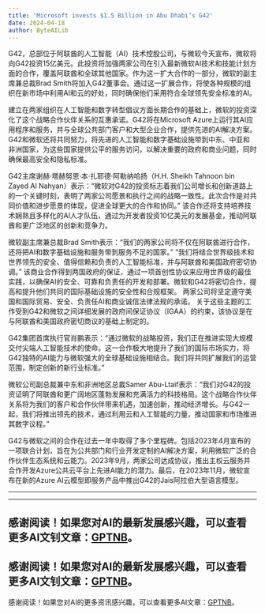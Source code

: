 ```yaml
---
title: 'Microsoft invests $1.5 Billion in Abu Dhabi’s G42'
date: 2024-04-18
author: ByteAILib
---
```


G42，总部位于阿联酋的人工智能（AI）技术控股公司，与微软今天宣布，微软将向G42投资15亿美元。此投资将加强两家公司在引入最新微软AI技术和技能计划方面的合作，覆盖阿联酋和全球其他国家。作为这一扩大合作的一部分，微软的副主席兼总裁Brad Smith将加入G42董事会。通过这一扩展合作，将使各种规模的组织在新市场中利用AI和云的好处，同时确保他们采用符合全球领先安全标准的AI。

建立在两家组织在人工智能和数字转型倡议方面长期合作的基础上，微软的投资深化了这个战略合作伙伴关系的互惠承诺。G42将在Microsoft Azure上运行其AI应用程序和服务，并与全球公共部门客户和大型企业合作，提供先进的AI解决方案。G42和微软还将共同努力，将先进的人工智能和数字基础设施带到中东、中亚和非洲国家，为这些国家提供公平的服务访问，以解决重要的政府和商业问题，同时确保最高安全和隐私标准。

G42主席谢赫·塔赫努恩·本·扎耶德·阿勒纳哈扬（H.H. Sheikh Tahnoon bin Zayed Al Nahyan）表示：“微软对G42的投资标志着我们公司增长和创新道路上的一个关键时刻，表明了两家公司愿景和执行之间的战略一致性。此次合作是对共同价值和进步愿景的体现，促进全球更大的合作和协同。” 该合作还将支持培养技术娴熟且多样化的AI人才队伍，通过为开发者投资10亿美元的发展基金，推动阿联酋和更广泛地区的创新和竞争力。

微软副主席兼总裁Brad Smith表示：“我们的两家公司将不仅在阿联酋进行合作，还将把AI和数字基础设施和服务带到服务不足的国家。” “我们将结合世界级技术和世界领先的安全、值得信赖和负责的人工智能标准，并与阿联酋和美国政府密切协调。” 该商业合作得到两国政府的保证，通过一项首创性协议来应用世界级的最佳实践，以确保AI的安全、可靠和负责任的开发和部署。微软和G42将密切合作，提高和提升他们共同的国际基础设施的安全性和合规框架。 两家公司将坚定遵守美国和国际贸易、安全、负责任AI和商业诚信法律法规的承诺。 关于这些主题的工作受到G42和微软之间详细发展的政府间保证协议（IGAA）的约束，该协议是在与阿联酋和美国政府密切商议的基础上制定的。

G42集团首席执行官肖鹏表示：“通过微软的战略投资，我们正在推进实现大规模交付尖端人工智能技术的使命。这一合作极大地提升了我们的国际市场实力，将G42独特的AI能力与微软强大的全球基础设施相结合。我们将共同扩展我们的运营范围，制定创新的新行业标准。”

微软公司副总裁兼中东和非洲地区总裁Samer Abu-Ltaif表示：“我们对G42的投资证明了阿联酋和更广阔地区蓬勃发展和充满活力的科技格局。这个战略合作伙伴关系将为我们的客户和合作伙伴带来机遇，加速创新，推动经济增长。与G42一起，我们将推出领先的技术，通过利用云和人工智能的力量，推动国家和市场推进其数字议程。”

G42与微软之间的合作在过去一年中取得了多个里程碑。包括2023年4月宣布的一项联合计划，旨在为公共部门和行业开发定制的AI解决方案，利用微软广泛的合作伙伴生态系统和云能力。2023年9月，两家公司达成协议，推出主权云服务并合作开发Azure公共云平台上先进AI能力的潜力。最后，在2023年11月，微软宣布在新的Azure AI云模型即服务产品中推出G42的Jais阿拉伯大型语言模型。

---

---
感谢阅读！如果您对AI的最新发展感兴趣，可以查看更多AI文钊文章：[GPTNB](https://gptnb.com)。
---
感谢阅读！如果您对AI的最新发展感兴趣，可以查看更多AI文钊文章：[GPTNB](https://gptnb.com)。
---
感谢阅读！如果您对AI的更多资讯感兴趣，可以查看更多AI文章：[GPTNB](https://gptnb.com)。